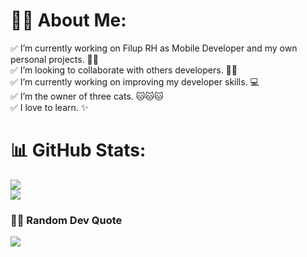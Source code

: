 # 👦🏽 About Me:
✅ I’m currently working on Filup RH as Mobile Developer and my own personal projects. 💪🏼<br>✅ I’m looking to collaborate with others developers. 🤝🏼<br>✅ I’m currently working on improving my developer skills. 💻<br>✅ I’m the owner of three cats. 🐱🐱🐱<br>✅ I love to learn. ✨<br> 

# 📊 GitHub Stats:
![](https://github-readme-streak-stats.herokuapp.com/?user=jesuspedge&theme=tokyonight&hide_border=true)<br/>
![](https://github-readme-stats.vercel.app/api/top-langs/?username=jesuspedge&theme=tokyonight&hide_border=true&include_all_commits=true&count_private=true&layout=compact)

### ✍🏼 Random Dev Quote
![](https://quotes-github-readme.vercel.app/api?type=horizontal&theme=tokyonight)
